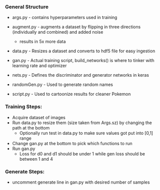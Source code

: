 ### General Structure
* args.py - contains hyperparameters used in training
* augment.py - augments a dataset by flipping in three directions (individually and combined) and added noise
    * results in 5x more data
  
* data.py - Resizes a dataset and converts to hdf5 file for easy ingestion
* gan.py - Actual training script, build_networks() is where to tinker with learning rate and optimizer
* nets.py - Defines the discriminator and generator networks in keras
* randomGen.py - Used to generate random names
* script.py - Used to cartoonize results for cleaner Pokemon

### Training Steps:
* Acquire dataset of images
* Run data.py to resize them (size taken from Args.sz) by changing the path at the bottom
    * Optionally run test in data.py to make sure values got put into [0,1] range
* Change gan.py at the bottom to pick which functions to run
* Run gan.py
    * Loss for d0 and d1 should be under 1 while gen loss should be between 1 and 4

### Generate Steps:
* uncomment generate line in gan.py with desired number of samples


